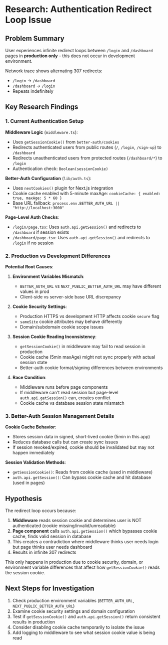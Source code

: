 # Research: Authentication Redirect Loop Issue

## Problem Summary

User experiences infinite redirect loops between `/login` and `/dashboard` pages in **production only** - this does not occur in development environment.

Network trace shows alternating 307 redirects:
- `/login` → `/dashboard`
- `/dashboard` → `/login`
- Repeats indefinitely

## Key Research Findings

### 1. Current Authentication Setup

**Middleware Logic** (`middleware.ts`):
- Uses `getSessionCookie()` from `better-auth/cookies`
- Redirects authenticated users from public routes (`/`, `/login`, `/sign-up`) to `/dashboard`
- Redirects unauthenticated users from protected routes (`/dashboard/*`) to `/login`
- Authentication check: `Boolean(sessionCookie)`

**Better-Auth Configuration** (`lib/auth.ts`):
- Uses `nextCookies()` plugin for Next.js integration
- Cookie cache enabled with 5-minute maxAge: `cookieCache: { enabled: true, maxAge: 5 * 60 }`
- Base URL fallback: `process.env.BETTER_AUTH_URL || "http://localhost:3000"`

**Page-Level Auth Checks**:
- `/login/page.tsx`: Uses `auth.api.getSession()` and redirects to `/dashboard` if session exists
- `/dashboard/page.tsx`: Uses `auth.api.getSession()` and redirects to `/login` if no session

### 2. Production vs Development Differences

**Potential Root Causes**:

1. **Environment Variables Mismatch**:
   - `BETTER_AUTH_URL` vs `NEXT_PUBLIC_BETTER_AUTH_URL` may have different values in prod
   - Client-side vs server-side base URL discrepancy

2. **Cookie Security Settings**:
   - Production HTTPS vs development HTTP affects cookie `secure` flag
   - `sameSite` cookie attributes may behave differently
   - Domain/subdomain cookie scope issues

3. **Session Cookie Reading Inconsistency**:
   - `getSessionCookie()` in middleware may fail to read session in production
   - Cookie cache (5min maxAge) might not sync properly with actual session state
   - Better-auth cookie format/signing differences between environments

4. **Race Condition**:
   - Middleware runs before page components
   - If middleware can't read session but page-level `auth.api.getSession()` can, creates conflict
   - Cookie cache vs database session state mismatch

### 3. Better-Auth Session Management Details

**Cookie Cache Behavior**:
- Stores session data in signed, short-lived cookie (5min in this app)
- Reduces database calls but can create sync issues
- If session revoked/expired, cookie should be invalidated but may not happen immediately

**Session Validation Methods**:
- `getSessionCookie()`: Reads from cookie cache (used in middleware)
- `auth.api.getSession()`: Can bypass cookie cache and hit database (used in pages)

## Hypothesis

The redirect loop occurs because:

1. **Middleware** reads session cookie and determines user is NOT authenticated (cookie missing/invalid/unreadable)
2. **Page component** calls `auth.api.getSession()` which bypasses cookie cache, finds valid session in database
3. This creates a contradiction where middleware thinks user needs login but page thinks user needs dashboard
4. Results in infinite 307 redirects

This only happens in production due to cookie security, domain, or environment variable differences that affect how `getSessionCookie()` reads the session cookie.

## Next Steps for Investigation

1. Check production environment variables (`BETTER_AUTH_URL`, `NEXT_PUBLIC_BETTER_AUTH_URL`)
2. Examine cookie security settings and domain configuration
3. Test if `getSessionCookie()` and `auth.api.getSession()` return consistent results in production
4. Consider disabling cookie cache temporarily to isolate the issue
5. Add logging to middleware to see what session cookie value is being read
